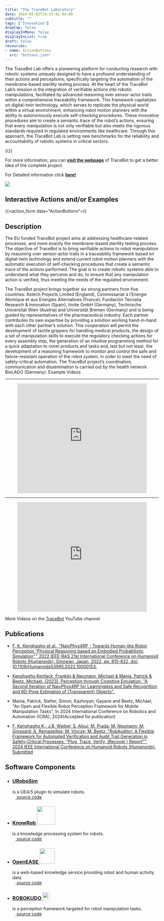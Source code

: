```yaml
---
title: "The TraceBot Laboratory"
date: 2019-05-02T14:33:42-04:00
subtitle: ""
tags: ["Innovation"]
dropCap: false
displayInMenu: false
displayInList: true
draft: false
resources:
- name: ActionButtons
  src: "buttons.json"
---
```


The TraceBot Lab offers a pioneering platform for conducting research with robotic
systems uniquely designed to have a profound understanding of their actions and
perceptions, specifically targeting the automation of the membrane-based sterility
testing process. At the heart of the TraceBot Lab’s mission is the integration of
verifiable actions into robotic manipulations, facilitated by advanced reasoning over
sensor-actor trails within a comprehensive traceability framework. This framework
capitalizes on digital-twin technology, which serves to replicate the physical world
within a virtual environment, enhancing robot motion planners with the ability to
autonomously execute self-checking procedures. These innovative procedures aim to
create a semantic trace of the robot’s actions, ensuring that every manipulation is not
only verifiable but also meets the rigorous standards required in regulated
environments like healthcare. Through this approach, the TraceBot Lab is setting
new benchmarks for the reliability and accountability of robotic systems in critical
sectors.


<param class="hidde-after-preview">
{{<action_form data="ActionButtons">}}

For more information, you can
<a class="btn btn-success" target="_blank" href="https://www.tracebot.eu/"><b>visit the webpage</b></a>
of TraceBot to get a better idea of the complete project.

<div class="hidde-after-preview">
  For Detailed information click
  <a class="btn btn-success" target="_blank" href="the-tracebot-laboratory"><b>here!</b></a>
</div>

<!--more-->

<!-- <div class="main-well-flex-container" style="margin:20px;align-items: center;">

  <div style="flex:30%;">
      <img src="profile_picture.png" style="clip-path: circle(35%);">
  </div>

  <div style="flex:70%;">
    <h3>Replace with Name</h3>
    Tel:     +49 XXXXXXXXXX <br>
    Fax:     +49 XXXXXXXXXX <br>
    Mail:    <a href="mailto:XXXXXXX@cs.uni-bremen.de">XXXXXX@cs.uni-bremen.de</a> <br>
    <a style="color:red" href="https://ai.uni-bremen.de/team/XXXXXXXXX">
      <span style="font-size: 15px;">Profile</span>
    </a>
  </div>

</div> -->

![](SemDT-Astech-w-CEA-Gripper.png)


Interactive Actions and/or Examples
---

{{<action_form data="ActionButtons">}}

Description
---

The EU funded TraceBot project aims at addressing healthcare-related processes, and more exactly the membrane-based sterility testing process. The objective of TraceBot is to bring verifiable actions to robot manipulation by reasoning over sensor-actor trails in a traceability framework based on digital-twin technology and extend current robot motion planners with the automatic execution of self-checking procedures that create a semantic trace of the actions performed. The goal is to create robotic systems able to understand what they perceive and do, to ensure that any manipulation action is verified, thus meeting the needs of the regulated environment.

The TraceBot project brings together six strong partners from five countries: Astech Projects Limited (England), Commissariat à l‘Energie Atomique et aux Energies Alternatives (France), Fundación Tecnalia Research & Innovation (Spain), Invite GmbH (Germany), Technische Universität Wien (Austria) and Universität Bremen (Germany) and is being guided by representatives of the pharmaceutical industry. Each partner contributes its own expertise by providing a solution working hand-in-hand with each other partner’s solution. This cooperation will permit the development of tactile grippers for handling medical products, the design of a set of manipulation skills to execute the regulatory checking actions for every assembly step, the generation of an intuitive programming method for a quick adaptation to novel products and tasks and, last but not least, the development of a reasoning framework to monitor and control the safe and failure-resistant operation of the robot system, in order to meet the need of safety-critical automation. The TraceBot project’s coordination, communication and dissemination is carried out by the health network BioLAGO (Germany). Example Videos

---
<figure class="video_container">
  <iframe width="100%" height="360" src="https://www.youtube.com/embed/C72p3hOWFss?si=nvpeSFb2E5F6nKdg" title="YouTube video player" frameborder="0" allow="accelerometer; autoplay; clipboard-write; encrypted-media; gyroscope; picture-in-picture; web-share" allowfullscreen="true"></iframe>
</figure>

---
<figure class="video_container">
  <iframe width="100%" height="360" src="https://www.youtube.com/embed/FGplce7JJzo?si=abPUJoLtAfvsd4SH" title="YouTube video player" frameborder="0" allow="accelerometer; autoplay; clipboard-write; encrypted-media; gyroscope; picture-in-picture; web-share" allowfullscreen="true"></iframe>
</figure>

More Videos on the <a href="https://www.youtube.com/@tracebot1243">TraceBot</a> YouTube channel


Publications
---

- [F. K. Kenghagho et al., "NaivPhys4RP - Towards Human-like Robot Perception “Physical Reasoning based on Embodied Probabilistic Simulation”," 2022 IEEE-RAS 21st International Conference on Humanoid Robots (Humanoids), Ginowan, Japan, 2022, pp. 815-822, doi: 10.1109/Humanoids53995.2022.10000153.](https://ieeexplore.ieee.org/stamp/stamp.jsp?arnumber=10000153)

- [Kenghagho Kenfack, Franklin & Neumann, Michael & Mania, Patrick & Beetz, Michael. (2023). Perception through Cognitive Emulation: "A Second Iteration of NaivPhys4RP for Learningless and Safe Recognition and 6D-Pose Estimation of (Transparent) Objects". ](https://www.researchgate.net/publication/374084206_Perception_through_Cognitive_Emulation_A_Second_Iteration_of_NaivPhys4RP_for_Learningless_and_Safe_Recognition_and_6D-Pose_Estimation_of_Transparent_Objects)

- Mania, Patrick, Stelter, Simon, Kazhoyan, Gayane and Beetz, Michael, "An Open
  and Flexible Robot Perception Framework for Mobile Manipulation Tasks", In
  2024 International Conference on Robotics and Automation (ICRA),
  2024(Accepted for publication)

- [F. Kenghagho K.; J.B. Weibel; S. Aloui; M. Prada; M. Neumann; M. Grossard; A. Remazeilles; M. Vincze; M. Beetz, "RobAuditor: A Flexible Framework for Automated Verification and Audit Trail Generation in Safety-Critical Processes: "Plug, Trace, Verify, (Recover,) Report"", 2024 IEEE International Conference on Humanoid Robots (Humanoids). Submitted](https://www.researchgate.net/publication/379310647_RobAuditor_-_A_Highly_Scalable_Framework_for_Automated_Verification_and_Audit_Trail_Generation_in_Mission-Critical_Processes_When_robots_understand_what_they_see_and_do_then_give_account_of)


Software Components
---

- ### [URoboSim](https://github.com/urobosim/DemoProject)
  is a UE4/5 plugin to simulate robots.\
  [<img class="sc-image" src="https://iris.informatik.uni-bremen.de/images/github.svg" height=10> source code](https://github.com/urobosim/URoboSim)

- ### [KnowRob <img class="sc-image" src="https://ai.uni-bremen.de/_media/projects/knowrob.png" height=60>](https://www.knowrob.org/)
  is a knowledge processing system for robots.\
  [<img class="sc-image" src="https://iris.informatik.uni-bremen.de/images/github.svg" height=10> source code](https://github.com/knowrob/knowrob)

- ### [OpenEASE <img class="sc-image" src="https://ai.uni-bremen.de/_media/team/oe-logo2.png" height=50>](http://www.open-ease.org/)
  is a web-based knowledge service providing robot and human activity data.\
  [<img class="sc-image" src="https://iris.informatik.uni-bremen.de/images/github.svg" height=10> source code](https://github.com/ease-crc/openease)

- ### [ROBOKUDO <img class="sc-image" src="https://ai.uni-bremen.de/_media/team/rk_logo_v3-300px.png" height=25>](https://robokudo.ai.uni-bremen.de/)
  is a perception framework targeted for robot manipulation tasks.\
  [<img class="sc-image" src="https://iris.informatik.uni-bremen.de/images/github.svg" height=10> source code](https://gitlab.informatik.uni-bremen.de/robokudo/robokudo)

